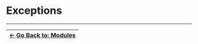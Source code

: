 # Exceptions

<!--
    TODO:
        - mention throw, rethrow
-->


---

| [&larr; Go Back to: Modules](../07_modules/) |
| --- |

<!--        |[Next:  &rarr;](../)</td> | -->

